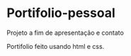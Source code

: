 # Portifolio-pessoal

Projeto a fim de apresentação e contato 

Portifolio feito usando html e css.


